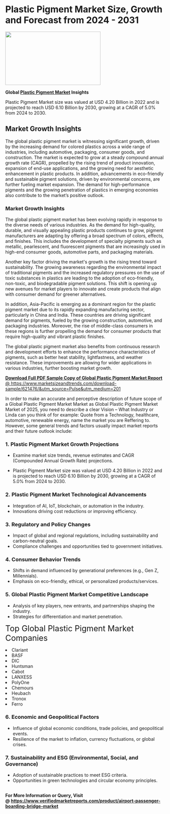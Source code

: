 <H1>Plastic Pigment Market Size, Growth and Forecast from 2024 - 2031</H1><img class="aligncenter size-medium wp-image-584254" src="https://thirdeyenews.in/wp-content/uploads/2024/09/Global-Market-Research-300x168.jpeg" alt="" width="300" height="168" /><p><strong>Global&nbsp;<a href="https://www.marketsizeandtrends.com/download-sample/621476/&amp;utm_source=Pulse&amp;utm_medium=201">Plastic Pigment Market</a> Insights</strong></p><p>Plastic Pigment Market size was valued at USD 4.20 Billion in 2022 and is projected to reach USD 6.10 Billion by 2030, growing at a CAGR of 5.0% from 2024 to 2030.</p><p><h2>Market Growth Insights</h2> <p>The global plastic pigment market is witnessing significant growth, driven by the increasing demand for colored plastics across a wide range of industries, including automotive, packaging, consumer goods, and construction. The market is expected to grow at a steady compound annual growth rate (CAGR), propelled by the rising trend of product innovation, expansion of end-use applications, and the growing need for aesthetic enhancement in plastic products. In addition, advancements in eco-friendly and sustainable pigment solutions, driven by environmental concerns, are further fueling market expansion. The demand for high-performance pigments and the growing penetration of plastics in emerging economies also contribute to the market’s positive outlook.</p> <p><a href="#"></a></p> <h3>Market Growth Insights</h3> <p>The global plastic pigment market has been evolving rapidly in response to the diverse needs of various industries. As the demand for high-quality, durable, and visually appealing plastic products continues to grow, pigment manufacturers are adapting by offering a broad spectrum of colors, effects, and finishes. This includes the development of specialty pigments such as metallic, pearlescent, and fluorescent pigments that are increasingly used in high-end consumer goods, automotive parts, and packaging materials.</p> <p>Another key factor driving the market's growth is the rising trend toward sustainability. The growing awareness regarding the environmental impact of traditional pigments and the increased regulatory pressures on the use of toxic substances in plastics are leading to the adoption of eco-friendly, non-toxic, and biodegradable pigment solutions. This shift is opening up new avenues for market players to innovate and create products that align with consumer demand for greener alternatives.</p> <p>In addition, Asia-Pacific is emerging as a dominant region for the plastic pigment market due to its rapidly expanding manufacturing sector, particularly in China and India. These countries are driving significant demand for pigments, fueled by the growing construction, automotive, and packaging industries. Moreover, the rise of middle-class consumers in these regions is further propelling the demand for consumer products that require high-quality and vibrant plastic finishes.</p> <p>The global plastic pigment market also benefits from continuous research and development efforts to enhance the performance characteristics of pigments, such as better heat stability, lightfastness, and weather resistance. These improvements are allowing for wider applications in various industries, further boosting market growth.</p> <p><a href="#"></p><p><span class=""><strong>Download Full PDF Sample Copy of Global Plastic Pigment Market Report</strong> @ <a href="https://www.marketsizeandtrends.com/download-sample/621476/&amp;utm_source=Pulse&amp;utm_medium=201" target="_blank">https://www.marketsizeandtrends.com/download-sample/621476/&amp;utm_source=Pulse&amp;utm_medium=201</a></span></p><p>In order to make an accurate and perceptive description of future scope of a Global&nbsp;Plastic Pigment Market Market as Global&nbsp;Plastic Pigment Market Market of 2025, you need to describe a clear Vision &ndash; What Industry or Linda can you think of for example: Quote from a Technology, healthcare, automotive, renewable energy, name the market you are Reffering to. However, some general trends and factors usually impact market reports and their future outlook include:</p><h3>1.&nbsp;<strong>Plastic Pigment Market Growth Projections</strong></h3><ul><li>Examine market size trends, revenue estimates and CAGR (Compounded Annual Growth Rate) projections.</li><li><p>Plastic Pigment Market size was valued at USD 4.20 Billion in 2022 and is projected to reach USD 6.10 Billion by 2030, growing at a CAGR of 5.0% from 2024 to 2030.</p></li></ul><h3>2.&nbsp;<strong>Plastic Pigment Market Technological Advancements</strong></h3><ul><li>Integration of AI, IoT, blockchain, or automation in the industry.</li><li>Innovations driving cost reductions or improving efficiency.</li></ul><h3>3.&nbsp;<strong>Regulatory and Policy Changes</strong></h3><ul><li>Impact of global and regional regulations, including sustainability and carbon-neutral goals.</li><li>Compliance challenges and opportunities tied to government initiatives.</li></ul><h3>4.&nbsp;<strong>Consumer Behavior Trends</strong></h3><ul><li>Shifts in demand influenced by generational preferences (e.g., Gen Z, Millennials).</li><li>Emphasis on eco-friendly, ethical, or personalized products/services.</li></ul><h3>5.&nbsp;<strong>Global Plastic Pigment Market Competitive Landscape</strong></h3><ul><li>Analysis of key players, new entrants, and partnerships shaping the industry.</li><li>Strategies for differentiation and market penetration.</li></ul><p data-pm-slice="1 1 []"><span style="color: inherit; font-family: inherit; font-size: 25px;">Top Global Plastic Pigment Market Companies</span></p><div class="" data-test-id=""><p><li>Clariant</li><li> BASF</li><li> DIC</li><li> Huntsman</li><li> Cabot</li><li> LANXESS</li><li> PolyOne</li><li> Chemours</li><li> Heubach</li><li> Tronox</li><li> Ferro</li></p></div><h3>6.&nbsp;<strong>Economic and Geopolitical Factors</strong></h3><ul><li>Influence of global economic conditions, trade policies, and geopolitical events.</li><li>Resilience of the market to inflation, currency fluctuations, or global crises.</li></ul><h3>7.&nbsp;<strong>Sustainability and ESG (Environmental, Social, and Governance)</strong></h3><ul><li>Adoption of sustainable practices to meet ESG criteria.</li><li>Opportunities in green technologies and circular economy principles.</li></ul><h2><strong style="font-size: 14px;">For More Information or Query, Visit @&nbsp;</strong><a style="background-color: #ffffff; font-size: 14px;" href="https://www.marketsizeandtrends.com/report/plastic-pigment-market/" target="_blank">https://www.verifiedmarketreports.com/product/airport-passenger-boarding-bridge-market</a></h2>